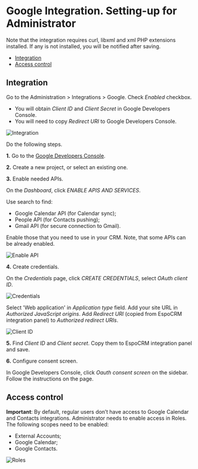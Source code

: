 # Google Integration. Setting-up for Administrator

Note that the integration requires curl, libxml and xml PHP extensions installed. If any is not installed, you will be notified after saving.

* [Integration](#integration)
* [Access control](#access-control)

## Integration

Go to the Administration > Integrations > Google. Check *Enabled* checkbox.

* You will obtain *Client ID* and *Client Secret* in Google Developers Console.
* You will need to copy *Redirect URI*  to Google Developers Console.

![Integration](../../_static/images/extensions/google-integration/setting-up/1.png)

Do the following steps.

**1\.** Go to the [Google Developers Console](https://console.developers.google.com/).

**2\.** Create a new project, or select an existing one.

**3\.** Enable needed APIs.

On the *Dashboard*, click *ENABLE APIS AND SERVICES*.

Use search to find:

* Google Calendar API (for Calendar sync);
* People API (for Contacts pushing);
* Gmail API (for secure connection to Gmail).

Enable those that you need to use in your CRM. Note, that some APIs can be already enabled.

![Enable API](../../_static/images/extensions/google-integration/setting-up/3.png)

**4\.** Create credentials.

On the *Credentials* page, click *CREATE CREDENTIALS*, select *OAuth client ID*.

![Credentials](../../_static/images/extensions/google-integration/setting-up/4.png)

Select 'Web application' in *Application type* field. Add your site URL in *Authorized JavaScript origins*. Add *Redirect URI* (copied from EspoCRM integration panel) to *Authorized redirect URIs*.

![Client ID](../../_static/images/extensions/google-integration/setting-up/5.png)

**5\.** Find *Client ID* and *Client secret*. Copy them to EspoCRM integration panel and save.

**6\.** Configure consent screen.

In Google Developers Console, click *Oauth consent screen* on the sidebar. Follow the instructions on the page.

## Access control

**Important**: By default, regular users don’t have access to Google Calendar and Contacts integrations. Administrator needs to enable access in Roles. The following scopes need to be enabled:

* External Accounts;
* Google Calendar;
* Google Contacts.

![Roles](../../_static/images/extensions/google-integration/setting-up/roles.png)
